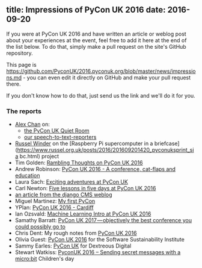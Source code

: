 title: Impressions of PyCon UK 2016
date: 2016-09-20
---
If you were at PyCon UK 2016 and have written an article or weblog post about
your experiences at the event, feel free to add it here at the end of the list
below. To do that, simply make a pull request on the site's GitHub repository.

This page is
<https://github.com/PyconUK/2016.pyconuk.org/blob/master/news/impressions.md> -
you can even edit it directly on GitHub and make your pull request there.

If you don't know how to do that, just send us the link and we'll do it for you.

### The reports

* [Alex Chan](http://alexwlchan.net) on:
  * [the PyCon UK Quiet Room](http://alexwlchan.net/2016/09/silence-is-golden/)
  * [our
    speech-to-text-reporters](http://alexwlchan.net/2016/09/speech-to-text/)
* [Russel Winder](https://www.russel.org.uk) on the [Raspberry Pi supercomputer
  in a
  briefcase](https://www.russel.org.uk/posts/2016/201609201420_pyconuksprint_sia
  bc.html) project
* Tim Golden: [Rambling Thoughts on PyCon UK 2016](http://ramblings.timgolden.me.uk/2016/09/20/rambling-thoughts-on-pycon-uk-2016/)
* Andrew Robinson: [PyCon UK 2016 - A conference, cat-flaps and education](http://www.openlx.org.uk/blog/pycon-uk)
* Laura Sach: [Exciting adventures at PyCon UK](https://codeboom.wordpress.com/2016/09/17/exciting-adventures-at-pycon-uk/)
* Carl Newton: [Five lessons in five days at PyCon UK 2016](https://blog.socitm.net/2016/09/20/five-lessons-in-five-days-at-pycon-uk-2016/)
* [an article from the django CMS weblog](https://www.django-cms.org/en/blog/2016/09/22/pycon-uk-2016/)
* Miguel Martinez: [My first PyCon](https://miguelmalvarez.com/2016/09/22/my-first-pycon/)
* YPlan: [PyCon UK 2016 - Cardiff](https://tech.yplanapp.com/2016/09/20/pycon-uk-2016-cardiff/)
* Ian Ozsvald: [Machine Learning Intro at PyCon UK 2016](http://ianozsvald.com/2016/09/23/practical-ml-for-engineers-talk-at-pyconuk-last-weekend/)
* Samathy Barratt: [PyCon UK 2017 — objectively the best conference you could possibly go to](https://medium.com/@int32_Samathy/pyconuk-2017-objectively-the-best-conference-you-could-possibly-go-too-9db43d0ffcce#.i2vboxliz)
* Chris Dent: My rough notes from [PyCon UK 2016](https://anticdent.org/pyconuk-2016.html)
* Olivia Guest: [PyCon UK 2016](https://www.software.ac.uk/blog/2016-09-29-pycon-uk-2016) for the Software Sustainability Institute
* Sammy Earles: [PyCon UK](https://www.dxw.com/2016/09/pycon-uk/) for Dextreous Digital
* Stewart Watkiss: [PyconUK 2016 – Sending secret messages with a micro:bit](http://www.watkissonline.co.uk/wordpress/?p=7960) Children's day
